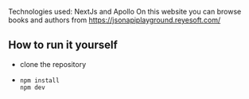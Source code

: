 Technologies used: NextJs and Apollo
On this website you can browse books and authors from https://jsonapiplayground.reyesoft.com/

## How to run it yourself
- clone the repository
- ```
  npm install
  npm dev
  ```

